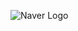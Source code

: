 ![Naver Logo](http://blogfiles.naver.net/MjAyMDA0MDNfMjkz/MDAxNTg1ODg4ODI2OTgy.cWIq1TEifAZ-GHZdagnnw5sx626Ka2GCJ-apsRedBlog.ubAfurSOaFWerQxbn69ndQ4Q4HD6l5oUXrW_vW-h0tsg.PNG.leeon715/6.png)
